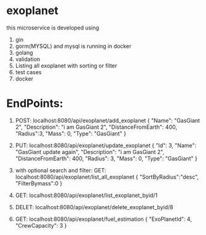 # exoplanet
this microservice is developed using
1) gin
2) gorm(MYSQL) and mysql is running in docker
3) golang
4) validation
5) Listing all exoplanet with  sorting or filter
6) test cases
7) docker

# EndPoints:
1) POST: localhost:8080/api/exoplanet/add_exoplanet
{
    "Name": "GasGiant 2",
    "Description": "i am GasGiant 2",
    "DistanceFromEarth": 400,
    "Radius":3,
    "Mass": 0,
    "Type": "GasGiant"
}
2) PUT: localhost:8080/api/exoplanet/update_exoplanet
{
    "Id": 3,
    "Name": "GasGiant update again",
    "Description": "i am GasGiant 2",
    "DistanceFromEarth": 400,
    "Radius": 3,
    "Mass": 0,
    "Type": "GasGiant"
}
3) with optional search and filter: GET: localhost:8080/api/exoplanet/list_all_exoplanet
{
    "SortByRadius":"desc",
    "FilterBymass":0
}

4) GET: localhost:8080/api/exoplanet/list_exoplanet_byid/1

5) DELET: localhost:8080/api/exoplanet/delete_exoplanet_byid/8

6) GET: localhost:8080/api/exoplanet/fuel_estimation
{
    "ExoPlanetId": 4,
    "CrewCapacity": 3
}
